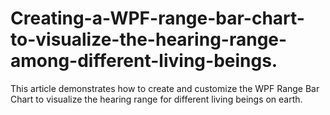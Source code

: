 # Creating-a-WPF-range-bar-chart-to-visualize-the-hearing-range-among-different-living-beings.
This article demonstrates how to create and customize the WPF Range Bar Chart to visualize the hearing range for different living beings on earth.
